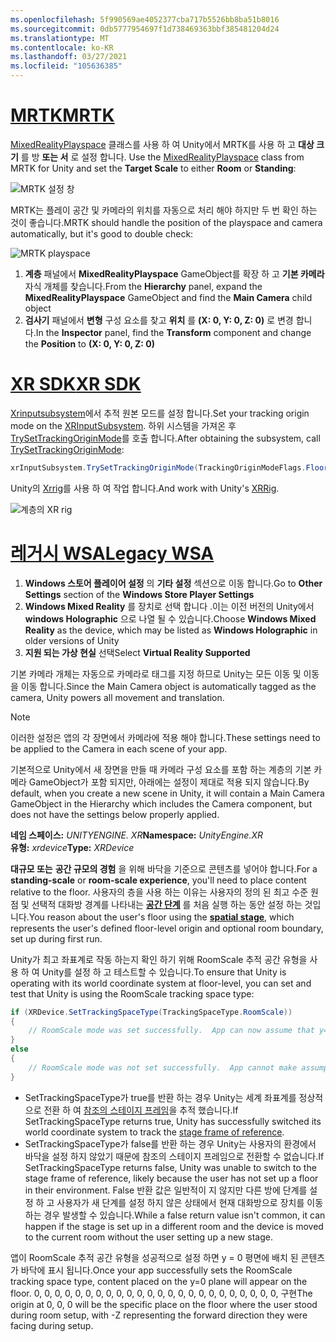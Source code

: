 ```yaml
---
ms.openlocfilehash: 5f990569ae4052377cba717b5526bb8ba51b8016
ms.sourcegitcommit: 0db5777954697f1d738469363bbf385481204d24
ms.translationtype: MT
ms.contentlocale: ko-KR
ms.lasthandoff: 03/27/2021
ms.locfileid: "105636385"
---
```

# <a name="mrtk"></a>[<span data-ttu-id="f95dc-101">MRTK</span><span class="sxs-lookup"><span data-stu-id="f95dc-101">MRTK</span></span>](#tab/mrtk)
<!-- NEVER CHANGE THE ABOVE LINE! -->

<span data-ttu-id="f95dc-102">[MixedRealityPlayspace](https://docs.microsoft.com/dotnet/api/microsoft.mixedreality.toolkit.mixedrealityplayspace) 클래스를 사용 하 여 Unity에서 MRTK를 사용 하 고 **대상 크기** 를 방 **또는 서** 로 설정 합니다. </span><span class="sxs-lookup"><span data-stu-id="f95dc-102">Use the [MixedRealityPlayspace](https://docs.microsoft.com/dotnet/api/microsoft.mixedreality.toolkit.mixedrealityplayspace) class from MRTK for Unity and set the **Target Scale** to either **Room** or **Standing**:</span></span>

![MRTK 설정 창](../../images/mrtk-target-scale.png)

<span data-ttu-id="f95dc-104">MRTK는 플레이 공간 및 카메라의 위치를 자동으로 처리 해야 하지만 두 번 확인 하는 것이 좋습니다.</span><span class="sxs-lookup"><span data-stu-id="f95dc-104">MRTK should handle the position of the playspace and camera automatically, but it's good to double check:</span></span>

![MRTK playspace](../../images/mrtk-playspace.png)

1. <span data-ttu-id="f95dc-106">**계층** 패널에서 **MixedRealityPlayspace** GameObject를 확장 하 고 **기본 카메라** 자식 개체를 찾습니다.</span><span class="sxs-lookup"><span data-stu-id="f95dc-106">From the **Hierarchy** panel, expand the **MixedRealityPlayspace** GameObject and find the **Main Camera** child object</span></span>
2. <span data-ttu-id="f95dc-107">**검사기** 패널에서 **변형** 구성 요소를 찾고 **위치** 를 **(X: 0, Y: 0, Z: 0)** 로 변경 합니다.</span><span class="sxs-lookup"><span data-stu-id="f95dc-107">In the **Inspector** panel, find the **Transform** component and change the **Position** to **(X: 0, Y: 0, Z: 0)**</span></span>

# <a name="xr-sdk"></a>[<span data-ttu-id="f95dc-108">XR SDK</span><span class="sxs-lookup"><span data-stu-id="f95dc-108">XR SDK</span></span>](#tab/xr)
<!-- NEVER CHANGE THE ABOVE LINE! -->

<span data-ttu-id="f95dc-109">[Xrinputsubsystem](https://docs.unity3d.com/Documentation/ScriptReference/XR.XRInputSubsystem.html)에서 추적 원본 모드를 설정 합니다.</span><span class="sxs-lookup"><span data-stu-id="f95dc-109">Set your tracking origin mode on the [XRInputSubsystem](https://docs.unity3d.com/Documentation/ScriptReference/XR.XRInputSubsystem.html).</span></span> <span data-ttu-id="f95dc-110">하위 시스템을 가져온 후 [TrySetTrackingOriginMode](https://docs.unity3d.com/Documentation/ScriptReference/XR.XRInputSubsystem.TrySetTrackingOriginMode.html)를 호출 합니다.</span><span class="sxs-lookup"><span data-stu-id="f95dc-110">After obtaining the subsystem, call [TrySetTrackingOriginMode](https://docs.unity3d.com/Documentation/ScriptReference/XR.XRInputSubsystem.TrySetTrackingOriginMode.html):</span></span>

```cs
xrInputSubsystem.TrySetTrackingOriginMode(TrackingOriginModeFlags.Floor);
```

<span data-ttu-id="f95dc-111">Unity의 [Xrrig](https://docs.unity3d.com/Manual/configuring-project-for-xr.html)를 사용 하 여 작업 합니다.</span><span class="sxs-lookup"><span data-stu-id="f95dc-111">And work with Unity's [XRRig](https://docs.unity3d.com/Manual/configuring-project-for-xr.html).</span></span>

![계층의 XR rig](../../images/xrsdk-xrrig.png)

# <a name="legacy-wsa"></a>[<span data-ttu-id="f95dc-113">레거시 WSA</span><span class="sxs-lookup"><span data-stu-id="f95dc-113">Legacy WSA</span></span>](#tab/wsa)
<!-- NEVER CHANGE THE ABOVE LINE! -->

1. <span data-ttu-id="f95dc-114">**Windows 스토어 플레이어 설정** 의 **기타 설정** 섹션으로 이동 합니다.</span><span class="sxs-lookup"><span data-stu-id="f95dc-114">Go to **Other Settings** section of the **Windows Store Player Settings**</span></span>
2. <span data-ttu-id="f95dc-115">**Windows Mixed Reality** 를 장치로 선택 합니다 .이는 이전 버전의 Unity에서 **windows Holographic** 으로 나열 될 수 있습니다.</span><span class="sxs-lookup"><span data-stu-id="f95dc-115">Choose **Windows Mixed Reality** as the device, which may be listed as **Windows Holographic** in older versions of Unity</span></span>
3. <span data-ttu-id="f95dc-116">**지원 되는 가상 현실** 선택</span><span class="sxs-lookup"><span data-stu-id="f95dc-116">Select **Virtual Reality Supported**</span></span>

<span data-ttu-id="f95dc-117">기본 카메라 개체는 자동으로 카메라로 태그를 지정 하므로 Unity는 모든 이동 및 이동을 이동 합니다.</span><span class="sxs-lookup"><span data-stu-id="f95dc-117">Since the Main Camera object is automatically tagged as the camera, Unity powers all movement and translation.</span></span>

>[!NOTE]
><span data-ttu-id="f95dc-118">이러한 설정은 앱의 각 장면에서 카메라에 적용 해야 합니다.</span><span class="sxs-lookup"><span data-stu-id="f95dc-118">These settings need to be applied to the Camera in each scene of your app.</span></span>
>
><span data-ttu-id="f95dc-119">기본적으로 Unity에서 새 장면을 만들 때 카메라 구성 요소를 포함 하는 계층의 기본 카메라 GameObject가 포함 되지만, 아래에는 설정이 제대로 적용 되지 않습니다.</span><span class="sxs-lookup"><span data-stu-id="f95dc-119">By default, when you create a new scene in Unity, it will contain a Main Camera GameObject in the Hierarchy which includes the Camera component, but does not have the settings below properly applied.</span></span>

<span data-ttu-id="f95dc-120">**네임 스페이스:** *UNITYENGINE. XR*</span><span class="sxs-lookup"><span data-stu-id="f95dc-120">**Namespace:** *UnityEngine.XR*</span></span><br>
<span data-ttu-id="f95dc-121">**유형:** *xrdevice*</span><span class="sxs-lookup"><span data-stu-id="f95dc-121">**Type:** *XRDevice*</span></span>

<span data-ttu-id="f95dc-122">**대규모 또는** **공간 규모의 경험** 을 위해 바닥을 기준으로 콘텐츠를 넣어야 합니다.</span><span class="sxs-lookup"><span data-stu-id="f95dc-122">For a **standing-scale** or **room-scale experience**, you'll need to place content relative to the floor.</span></span> <span data-ttu-id="f95dc-123">사용자의 층을 사용 하는 이유는 사용자의 정의 된 최고 수준 원점 및 선택적 대화방 경계를 나타내는 **[공간 단계](../../../../design/coordinate-systems.md#spatial-coordinate-systems)** 를 처음 실행 하는 동안 설정 하는 것입니다.</span><span class="sxs-lookup"><span data-stu-id="f95dc-123">You reason about the user's floor using the **[spatial stage](../../../../design/coordinate-systems.md#spatial-coordinate-systems)**, which represents the user's defined floor-level origin and optional room boundary, set up during first run.</span></span>

<span data-ttu-id="f95dc-124">Unity가 최고 좌표계로 작동 하는지 확인 하기 위해 RoomScale 추적 공간 유형을 사용 하 여 Unity를 설정 하 고 테스트할 수 있습니다.</span><span class="sxs-lookup"><span data-stu-id="f95dc-124">To ensure that Unity is operating with its world coordinate system at floor-level, you can set and test that Unity is using the RoomScale tracking space type:</span></span>

```cs
if (XRDevice.SetTrackingSpaceType(TrackingSpaceType.RoomScale))
{
    // RoomScale mode was set successfully.  App can now assume that y=0 in Unity world coordinate represents the floor.
}
else
{
    // RoomScale mode was not set successfully.  App cannot make assumptions about where the floor plane is.
}
```

* <span data-ttu-id="f95dc-125">SetTrackingSpaceType가 true를 반환 하는 경우 Unity는 세계 좌표계를 정상적으로 전환 하 여 [참조의 스테이지 프레임](../../../../design/coordinate-systems.md#spatial-coordinate-systems)을 추적 했습니다.</span><span class="sxs-lookup"><span data-stu-id="f95dc-125">If SetTrackingSpaceType returns true, Unity has successfully switched its world coordinate system to track the [stage frame of reference](../../../../design/coordinate-systems.md#spatial-coordinate-systems).</span></span>
* <span data-ttu-id="f95dc-126">SetTrackingSpaceType가 false를 반환 하는 경우 Unity는 사용자의 환경에서 바닥을 설정 하지 않았기 때문에 참조의 스테이지 프레임으로 전환할 수 없습니다.</span><span class="sxs-lookup"><span data-stu-id="f95dc-126">If SetTrackingSpaceType returns false, Unity was unable to switch to the stage frame of reference, likely because the user has not set up a floor in their environment.</span></span> <span data-ttu-id="f95dc-127">False 반환 값은 일반적이 지 않지만 다른 방에 단계를 설정 하 고 사용자가 새 단계를 설정 하지 않은 상태에서 현재 대화방으로 장치를 이동 하는 경우 발생할 수 있습니다.</span><span class="sxs-lookup"><span data-stu-id="f95dc-127">While a false return value isn't common, it can happen if the stage is set up in a different room and the device is moved to the current room without the user setting up a new stage.</span></span>

<span data-ttu-id="f95dc-128">앱이 RoomScale 추적 공간 유형을 성공적으로 설정 하면 y = 0 평면에 배치 된 콘텐츠가 바닥에 표시 됩니다.</span><span class="sxs-lookup"><span data-stu-id="f95dc-128">Once your app successfully sets the RoomScale tracking space type, content placed on the y=0 plane will appear on the floor.</span></span> <span data-ttu-id="f95dc-129">0, 0, 0, 0, 0, 0, 0, 0, 0, 0, 0, 0, 0, 0, 0, 0, 0, 0, 0, 0, 0, 0, 0, 0, 구현</span><span class="sxs-lookup"><span data-stu-id="f95dc-129">The origin at 0, 0, 0 will be the specific place on the floor where the user stood during room setup, with -Z representing the forward direction they were facing during setup.</span></span>